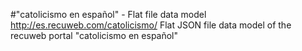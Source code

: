 #"catolicismo en español" - Flat file data model
http://es.recuweb.com/catolicismo/
Flat JSON file data model of the recuweb portal "catolicismo en español"
